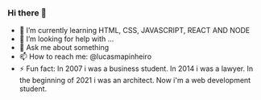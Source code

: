### Hi there 👋


- 🌱 I’m currently learning HTML, CSS, JAVASCRIPT, REACT AND NODE
- 🤔 I’m looking for help with ...
- 💬 Ask me about something
- 📫 How to reach me: @lucasmapinheiro
- ⚡ Fun fact: In 2007 i was a business student. In 2014 i was a lawyer. In the beginning of 2021 i was an architect. Now i'm a web development student.

